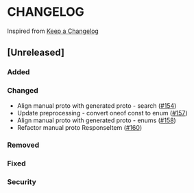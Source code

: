 # CHANGELOG

Inspired from [Keep a Changelog](https://keepachangelog.com/en/1.0.0/)

## [Unreleased]
### Added

### Changed
- Align manual proto with generated proto - search ([#154](https://github.com/opensearch-project/opensearch-protobufs/pull/154))
- Update preprocessing - convert oneof const to enum ([#157](https://github.com/opensearch-project/opensearch-protobufs/pull/157))
- Align manual proto with generated proto - enums ([#158](https://github.com/opensearch-project/opensearch-protobufs/pull/158))
- Refactor manual proto ResponseItem ([#160](https://github.com/opensearch-project/opensearch-protobufs/pull/160))
### Removed

### Fixed

### Security
